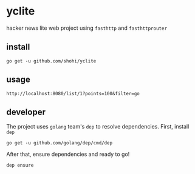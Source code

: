 # yclite
hacker news lite web project using `fasthttp` and `fasthttprouter`

## install

`go get -u github.com/shohi/yclite`

## usage

```terminal
http://localhost:8080/list/1?points=100&filter=go
```

## developer

The project uses `golang` team's  `dep` to resolve dependencies. First, install `dep`

`go get -u github.com/golang/dep/cmd/dep`

After that, ensure dependencies and ready to go!

`dep ensure`